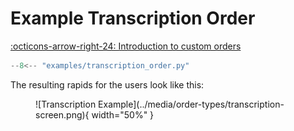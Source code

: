 # Example Transcription Order

[:octicons-arrow-right-24: Introduction to custom orders](../custom_orders.md)

```python
--8<-- "examples/transcription_order.py"
```

The resulting rapids for the users look like this:

<figure markdown="span">
![Transcription Example](../media/order-types/transcription-screen.png){ width="50%" }
</figure>
